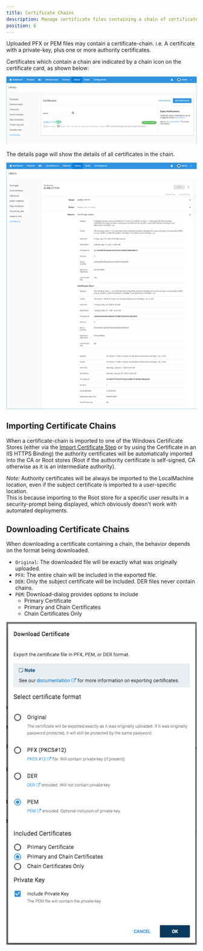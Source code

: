 ```yaml
---
title: Certificate Chains
description: Manage certificate files containing a chain of certificates
position: 6 
---
```


Uploaded PFX or PEM files may contain a certificate-chain. i.e. A certificate with a private-key, plus one or more authority certificates.

Certificates which contain a chain are indicated by a chain icon on the certificate card, as shown below:

![](certificate-chain-card.png "width=500")

The details page will show the details of all certificates in the chain.

![](certificate-chain-details.png "width=500")

## Importing Certificate Chains

When a certificate-chain is imported to one of the Windows Certificate Stores (either via the [Import Certificate Step](import-certificate-step.md) or by using the Certificate in an IIS HTTPS Binding) the authority certificates will be automatically imported into the CA or Root stores (Root if the authority certificate is self-signed, CA otherwise as it is an intermediate authority).   

_Note:_  Authority certificates will be always be imported to the LocalMachine location, even if the subject certificate is imported to a user-specific location.  
This is because importing to the Root store for a specific user results in a security-prompt being displayed, which obviously doesn't work with automated deployments.   

## Downloading Certificate Chains

When downloading a certificate containing a chain, the behavior depends on the format being downloaded.

- `Original`: The downloaded file will be exactly what was originally uploaded.
- `PFX`: The entire chain will be included in the exported file.
- `DER`: Only the subject certificate will be included.  DER files never contain chains.
- `PEM`: Download-dialog provides options to include
   - Primary Certificate
   - Primary and Chain Certificates
   - Chain Certificates Only

![Download Chain in PEM format dialog](download-pem-chain.png "width=500")
